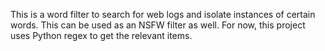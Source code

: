 This is a word filter to search for web logs and isolate instances of certain words. This can be used as an NSFW filter as well.
For now, this project uses Python regex to get the relevant items.
